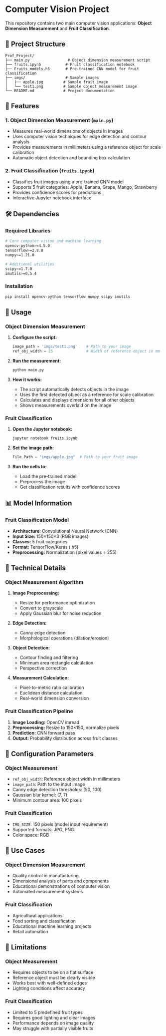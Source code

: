 # Computer Vision Project

This repository contains two main computer vision applications: **Object Dimension Measurement** and **Fruit Classification**.

## 📁 Project Structure

```
Prof_Project/
├── main.py                 # Object dimension measurement script
├── fruits.ipynb           # Fruit classification notebook
├── Fruits_models.h5       # Pre-trained CNN model for fruit classification
├── imgs/                  # Sample images
│   ├── apple.jpg         # Sample fruit image
│   └── test1.png         # Sample object measurement image
└── README.md             # Project documentation
```

## 🎯 Features

### 1. Object Dimension Measurement (`main.py`)

- Measures real-world dimensions of objects in images
- Uses computer vision techniques for edge detection and contour analysis
- Provides measurements in millimeters using a reference object for scale calibration
- Automatic object detection and bounding box calculation

### 2. Fruit Classification (`fruits.ipynb`)

- Classifies fruit images using a pre-trained CNN model
- Supports 5 fruit categories: Apple, Banana, Grape, Mango, Strawberry
- Provides confidence scores for predictions
- Interactive Jupyter notebook interface

## 🛠️ Dependencies

### Required Libraries

```bash
# Core computer vision and machine learning
opencv-python>=4.5.0
tensorflow>=2.8.0
numpy>=1.21.0

# Additional utilities
scipy>=1.7.0
imutils>=0.5.4
```

### Installation

```bash
pip install opencv-python tensorflow numpy scipy imutils
```

## 🚀 Usage

### Object Dimension Measurement

1. **Configure the script:**

   ```python
   image_path = 'imgs/test1.png'    # Path to your image
   ref_obj_width = 25               # Width of reference object in mm
   ```

2. **Run the measurement:**

   ```bash
   python main.py
   ```

3. **How it works:**
   - The script automatically detects objects in the image
   - Uses the first detected object as a reference for scale calibration
   - Calculates and displays dimensions for all other objects
   - Shows measurements overlaid on the image

### Fruit Classification

1. **Open the Jupyter notebook:**

   ```bash
   jupyter notebook fruits.ipynb
   ```

2. **Set the image path:**

   ```python
   File_Path = "imgs/apple.jpg"  # Path to your fruit image
   ```

3. **Run the cells to:**
   - Load the pre-trained model
   - Preprocess the image
   - Get classification results with confidence scores

## 📊 Model Information

### Fruit Classification Model

- **Architecture:** Convolutional Neural Network (CNN)
- **Input Size:** 150×150×3 (RGB images)
- **Classes:** 5 fruit categories
- **Format:** TensorFlow/Keras (.h5)
- **Preprocessing:** Normalization (pixel values ÷ 255)

## 🔧 Technical Details

### Object Measurement Algorithm

1. **Image Preprocessing:**

   - Resize for performance optimization
   - Convert to grayscale
   - Apply Gaussian blur for noise reduction

2. **Edge Detection:**

   - Canny edge detection
   - Morphological operations (dilation/erosion)

3. **Object Detection:**

   - Contour finding and filtering
   - Minimum area rectangle calculation
   - Perspective correction

4. **Measurement Calculation:**
   - Pixel-to-metric ratio calibration
   - Euclidean distance calculation
   - Real-world dimension conversion

### Fruit Classification Pipeline

1. **Image Loading:** OpenCV imread
2. **Preprocessing:** Resize to 150×150, normalize pixels
3. **Prediction:** CNN forward pass
4. **Output:** Probability distribution across fruit classes

## 📝 Configuration Parameters

### Object Measurement

- `ref_obj_width`: Reference object width in millimeters
- `image_path`: Path to the input image
- Canny edge detection thresholds: (50, 100)
- Gaussian blur kernel: (7, 7)
- Minimum contour area: 100 pixels

### Fruit Classification

- `IMG_SIZE`: 150 pixels (model input requirement)
- Supported formats: JPG, PNG
- Color space: RGB

## 🎯 Use Cases

### Object Dimension Measurement

- Quality control in manufacturing
- Dimensional analysis of parts and components
- Educational demonstrations of computer vision
- Automated measurement systems

### Fruit Classification

- Agricultural applications
- Food sorting and classification
- Educational machine learning projects
- Retail automation

## 🚨 Limitations

### Object Measurement

- Requires objects to be on a flat surface
- Reference object must be clearly visible
- Works best with well-defined edges
- Lighting conditions affect accuracy

### Fruit Classification

- Limited to 5 predefined fruit types
- Requires good lighting and clear images
- Performance depends on image quality
- May struggle with partially visible fruits
